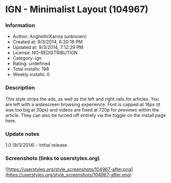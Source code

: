 # IGN - Minimalist Layout (104967)

### Information
- Author: AnghellicKarma (unknown)
- Created at: 9/3/2014, 6:20:18 PM
- Updated at: 9/3/2014, 7:12:29 PM
- License: NO-REDISTRIBUTION
- Category: ign
- Rating: undefined
- Total installs: 198
- Weekly installs: 0


### Description
This style strips the ads, as well as the left and right rails for articles. You are left with a widescreen browsing experience. Font is capped at 16px (it was too big at 20px) and videos are fixed at 720p for previews within the article. They can also be turned off entirely via the toggle on the install page here.

### Update notes
1.0 (9/3/2014) - Initial release.

### Screenshots (links to userstyles.org)
![https://userstyles.org/style_screenshots/104967-after.png](https://userstyles.org/style_screenshots/104967-after.png)



